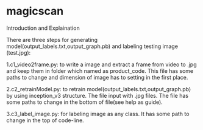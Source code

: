 # magicscan
Introduction and Explaination

There are three steps for generating model(output_labels.txt,output_graph.pb) and labeling testing image (test.jpg):

1.c1_video2frame.py: to write a image and extract a frame from video to .jpg and keep them in folder which named as product_code. This file has some paths to change and dimension of image has to setting in the first place.

2.c2_retrainModel.py: to retrain model(output_labels.txt,output_graph.pb) by using inception_v3 structure. The file input with .jpg files. The file has some paths to change in the bottom of file(see help as guide).

3.c3_label_image.py: for labeling image as any class. It has some path to change in the top of code-line.




